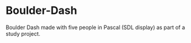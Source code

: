 # Boulder-Dash
Boulder Dash made with five people in Pascal (SDL display) as part of a study project.
